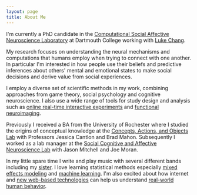 ```yaml
---
layout: page
title: About Me
---
```


I'm currently a PhD candidate in the [Computational Social Affective Neuroscience Laboratory](http://cosanlab.com) at Dartmouth College working with [Luke Chang](http://lukejchang.com).

My research focuses on understanding the neural mechanisms and computations that humans employ when trying to connect with one another. In particular I'm interested in how people use their beliefs and predictive inferences about others' mental and emotional states to make social decisions and derive value from social experiences. 

I employ a diverse set of scientific methods in my work, combining approaches from game theory, social psychology and cognitive neuroscience. I also use a wide range of tools for study design and analysis such as [online real-time interactive experiments](https://github.com/HarvardEconCS/turkserver-meteor) and [functional neuroimaging](http://dbic.dartmouth.edu/wiki/index.php/Main_Page). 

Previously I received a BA from the University of Rochester where I studied the origins of conceptual knowledge at the [Concepts, Actions, and Objects Lab](http://caoslab.bcs.rochester.edu) with Professors Jessica Cantlon and Brad Mahon. Subsequently I worked as a lab manager at the [Social Cognitive and Affective Neuroscience Lab](http://www.wjh.harvard.edu/~scanlab/) with Jason Mitchell and Joe Moran.


In my little spare time I write and play music with several different bands including my [sister](https://soundcloud.com/thosesiblings). I love learning statistical methods especially [mixed effects modeling](https://cran.r-project.org/web/packages/lme4/index.html) and [machine learning](http://scikit-learn.org/stable/.). I'm also excited about how internet and [new web-based technologies](https://www.meteor.com/) can help us understand [real-world human behavior](http://dbic.dartmouth.edu/~ejolly/temp/visualizingTwitter.html). 
